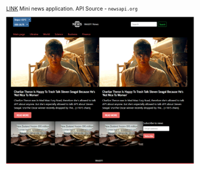 [LINK](https://so2niko.github.io/step-webautu19-news/)
Mini news application. API Source - `newsapi.org`

![](./docs/main_page.png)
